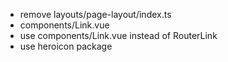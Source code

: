 - remove layouts/page-layout/index.ts
- components/Link.vue
- use components/Link.vue instead of RouterLink
- use heroicon package
